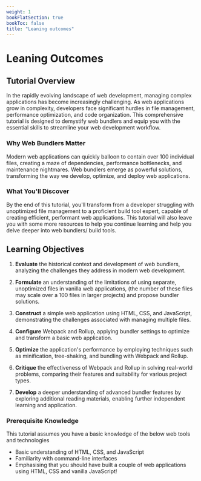 ```yaml
---
weight: 1
bookFlatSection: true
bookToc: false
title: "Leaning outcomes"
---
```


# Leaning Outcomes

## Tutorial Overview

In the rapidly evolving landscape of web development, managing complex applications has become increasingly challenging. As web applications grow in complexity, developers face significant hurdles in file management, performance optimization, and code organization. This comprehensive tutorial is designed to demystify web bundlers and equip you with the essential skills to streamline your web development workflow.

### Why Web Bundlers Matter

Modern web applications can quickly balloon to contain over 100 individual files, creating a maze of dependencies, performance bottlenecks, and maintenance nightmares. Web bundlers emerge as powerful solutions, transforming the way we develop, optimize, and deploy web applications.

### What You'll Discover

By the end of this tutorial, you'll transform from a developer struggling with unoptimized file management to a proficient build tool expert, capable of creating efficient, performant web applications. This tutorial will also leave you with some more resources to help you continue learning and help you delve deeper into web bundlers/ build tools.

## Learning Objectives

1. **Evaluate** the historical context and development of web bundlers, analyzing the challenges they address in modern web development.

2. **Formulate** an understanding of the limitations of using separate, unoptimized files in vanilla web applications, (the number of these files may scale over a 100 files in larger projects) and propose bundler solutions.

3. **Construct** a simple web application using HTML, CSS, and JavaScript, demonstrating the challenges associated with managing multiple files.

4. **Configure** Webpack and Rollup, applying bundler settings to optimize and transform a basic web application.

5. **Optimize** the application's performance by employing techniques such as minification, tree-shaking, and bundling with Webpack and Rollup.

6. **Critique** the effectiveness of Webpack and Rollup in solving real-world problems, comparing their features and suitability for various project types.

7. **Develop** a deeper understanding of advanced bundler features by exploring additional reading materials, enabling further independent learning and application.

### **Prerequisite Knowledge**

This tutorial assumes you have a basic knowledge of the below web tools and technologies

- Basic understanding of HTML, CSS, and JavaScript
- Familiarity with command-line interfaces
- Emphasising that you should have built a couple of web applications using HTML, CSS and vanilla JavaScript!
